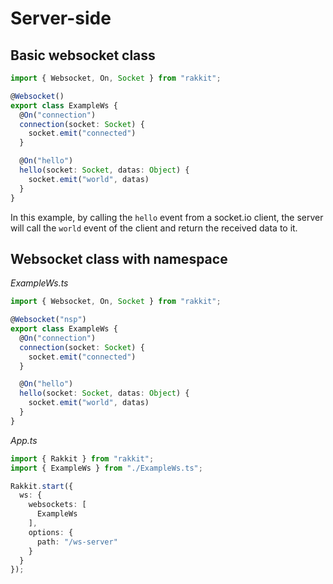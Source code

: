 # Server-side
## Basic websocket class
```typescript
import { Websocket, On, Socket } from "rakkit";

@Websocket()
export class ExampleWs {
  @On("connection")
  connection(socket: Socket) {
    socket.emit("connected")
  }

  @On("hello")
  hello(socket: Socket, datas: Object) {
    socket.emit("world", datas)
  }
}
```
In this example, by calling the `hello` event from a socket.io client, the server will call the `world` event of the client and return the received data to it.

## Websocket class with namespace
_ExampleWs.ts_
```typescript
import { Websocket, On, Socket } from "rakkit";

@Websocket("nsp")
export class ExampleWs {
  @On("connection")
  connection(socket: Socket) {
    socket.emit("connected")
  }

  @On("hello")
  hello(socket: Socket, datas: Object) {
    socket.emit("world", datas)
  }
}
```

_App.ts_
```typescript
import { Rakkit } from "rakkit";
import { ExampleWs } from "./ExampleWs.ts";

Rakkit.start({
  ws: {
    websockets: [
      ExampleWs
    ],
    options: {
      path: "/ws-server"
    }
  }
});
```
